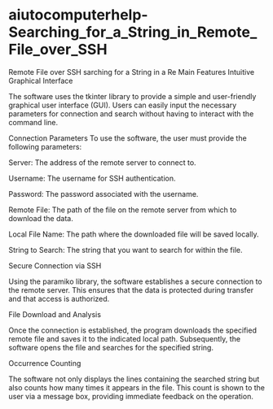 # aiutocomputerhelp-Searching_for_a_String_in_Remote_File_over_SSH
Remote File over SSH sarching for a String in a Re Main Features Intuitive Graphical Interface 

The software uses the tkinter library to provide a simple and user-friendly graphical user interface (GUI). Users can easily input the necessary parameters for connection and search without having to interact with the command line.

Connection Parameters To use the software, the user must provide the following parameters:

Server: The address of the remote server to connect to.

Username: The username for SSH authentication.

Password: The password associated with the username.

Remote File: The path of the file on the remote server from which to download the data.

Local File Name: The path where the downloaded file will be saved locally.

String to Search: The string that you want to search for within the file.

Secure Connection via SSH

Using the paramiko library, the software establishes a secure connection to the remote server. This ensures that the data is protected during transfer and that access is authorized.

File Download and Analysis

Once the connection is established, the program downloads the specified remote file and saves it to the indicated local path. Subsequently, the software opens the file and searches for the specified string.

Occurrence Counting

The software not only displays the lines containing the searched string but also counts how many times it appears in the file. This count is shown to the user via a message box, providing immediate feedback on the operation.
